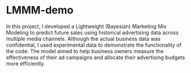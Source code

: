 # LMMM-demo
In this project, I developed a Lightweight (Bayesian) Marketing Mix Modeling to predict future sales using historical advertising data across multiple media channels. Although the actual business data was confidential, I used experimental data to demonstrate the functionality of the code. The model aimed to help business owners measure the effectiveness of their ad campaigns and allocate their advertising budgets more efficiently.
